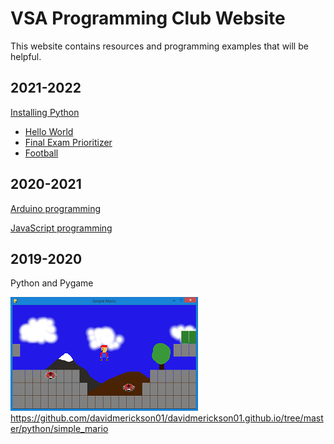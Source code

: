 # VSA Programming Club Website

This website contains resources and programming examples that will be helpful.

## 2021-2022

[Installing Python](installing_python)

* [Hello World](python/hello_world.py)
* [Final Exam Prioritizer](python/final_exam_prioritizer.py)
* [Football](python/football.py)

## 2020-2021

[Arduino programming](arduino)

[JavaScript programming](javascript)

## 2019-2020

Python and Pygame

![simple mario screenshot](python/simple_mario_thumbnail.png)
<https://github.com/davidmerickson01/davidmerickson01.github.io/tree/master/python/simple_mario>
